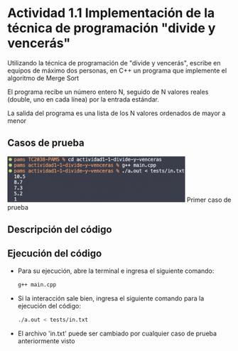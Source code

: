 # Actividad 1.1 Implementación de la técnica de programación "divide y vencerás"
Utilizando la técnica de programación de "divide y vencerás", escribe en equipos de máximo dos personas, en C++ un programa que implemente el algoritmo de Merge Sort

El programa recibe un número entero N, seguido de N valores reales (double, uno en cada línea) por la entrada estándar.

La salida del programa es una lista de los N valores ordenados de mayor a menor

## Casos de prueba

<img src="/actividad1-1-divide-y-venceras/images/in.png" width="400"/> Primer caso de prueba

## Descripción del código

## Ejecución del código
- Para su ejecución, abre la terminal e ingresa el siguiente comando:

    ```bash
    g++ main.cpp

- Si la interacción sale bien, ingresa el siguiente comando para la ejecución del código:

    ```bash
    ./a.out < tests/in.txt

- El archivo 'in.txt' puede ser cambiado por cualquier caso de prueba anteriormente visto
